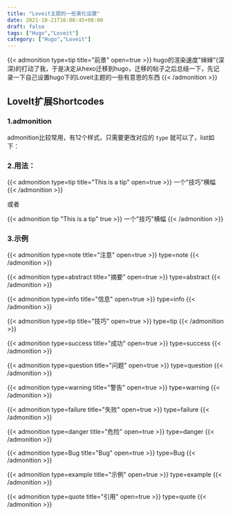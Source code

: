 ```yaml
---
title: "Loveit主题的一些美化设置"
date: 2021-10-21T16:08:45+08:00
draft: false
tags: ["Hugo","Loveit"]
category: ["Hugo","Loveit"]
---
```


{{< admonition type=tip title="前景" open=true >}}
hugo的渲染速度"婶婶"(深深)的打动了我，于是决定从hexo迁移到hugo，迁移的帖子之后总结一下，先记录一下自己设置hugo下的Loveit主题的一些有意思的东西
{{< /admonition >}}


## LoveIt扩展Shortcodes

### 1.admonition

admonition比较常用，有12个样式，只需要更改对应的 `type` 就可以了，list如下：

### 2.用法：

{{< admonition type=tip title="This is a tip" open=true >}}
一个"技巧"横幅
{{< /admonition >}}

或者

{{< admonition tip "This is a tip" true >}}
一个"技巧"横幅
{{< /admonition >}}


### 3.示例

{{< admonition type=note title="注意" open=true >}}
type=note
{{< /admonition >}}

{{< admonition type=abstract title="摘要" open=true >}}
type=abstract
{{< /admonition >}}

{{< admonition type=info title="信息" open=true >}}
type=info
{{< /admonition >}}

{{< admonition type=tip title="技巧" open=true >}}
type=tip
{{< /admonition >}}

{{< admonition type=success title="成功" open=true >}}
type=success
{{< /admonition >}}

{{< admonition type=question title="问题" open=true >}}
type=question
{{< /admonition >}}

{{< admonition type=warning title="警告" open=true >}}
type=warning
{{< /admonition >}}

{{< admonition type=failure title="失败" open=true >}}
type=failure
{{< /admonition >}}

{{< admonition type=danger title="危险" open=true >}}
type=danger
{{< /admonition >}}

{{< admonition type=Bug title="Bug" open=true >}}
type=Bug
{{< /admonition >}}

{{< admonition type=example title="示例" open=true >}}
type=example
{{< /admonition >}}

{{< admonition type=quote title="引用" open=true >}}
type=quote
{{< /admonition >}}


